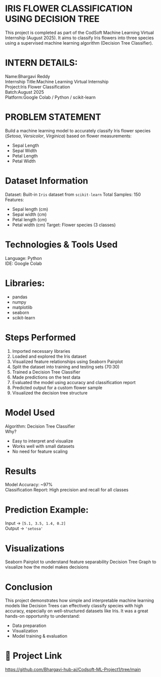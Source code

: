 # IRIS FLOWER CLASSIFICATION USING DECISION TREE

This project is completed as part of the CodSoft Machine Learning Virtual Internship (August 2025).
It aims to classify Iris flowers into three species using a supervised machine learning algorithm (Decision Tree Classifier).

# INTERN DETAILS:
 Name:Bhargavi Reddy  
 Internship Title:Machine Learning Virtual Internship  
 Project:Iris Flower Classification  
 Batch:August 2025  
 Platform:Google Colab / Python / scikit-learn
 
# PROBLEM STATEMENT
Build a machine learning model to accurately classify Iris flower species (*Setosa*, *Versicolor*, *Virginica*) based on flower measurements:  
- Sepal Length  
- Sepal Width  
- Petal Length  
- Petal Width

# Dataset Information
Dataset: Built-in `Iris` dataset from `scikit-learn`
Total Samples: 150
Features:
  - Sepal length (cm)
  - Sepal width (cm)
  - Petal length (cm)
  - Petal width (cm)
Target: Flower species (3 classes)

# Technologies & Tools Used
Language: Python  
IDE: Google Colab  
# Libraries:  
  - pandas  
  - numpy  
  - matplotlib  
  - seaborn  
  - scikit-learn

# Steps Performed

1. Imported necessary libraries
2. Loaded and explored the Iris dataset
3. Visualized feature relationships using Seaborn Pairplot
4. Split the dataset into training and testing sets (70:30)
5. Trained a Decision Tree Classifier
6. Made predictions on the test data
7. Evaluated the model using accuracy and classification report
8. Predicted output for a custom flower sample
9. Visualized the decision tree structure

# Model Used
Algorithm: Decision Tree Classifier  
Why?
  - Easy to interpret and visualize  
  - Works well with small datasets  
  - No need for feature scaling  

# Results
Model Accuracy: ~97%  
Classification Report: High precision and recall for all classes  
# Prediction Example: 
  Input → `[5.1, 3.5, 1.4, 0.2]`  
  Output → `'setosa'`

# Visualizations

Seaborn Pairplot to understand feature separability
Decision Tree Graph to visualize how the model makes decisions

# Conclusion
This project demonstrates how simple and interpretable machine learning models like Decision Trees can effectively classify species with high accuracy, 
especially on well-structured datasets like Iris. It was a great hands-on opportunity to understand:
- Data preparation
- Visualization
- Model training & evaluation

# 🔗 Project Link
https://github.com/Bhargavi-hub-ai/Codsoft-ML-Project1/tree/main




